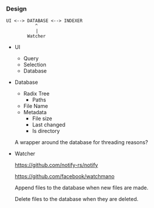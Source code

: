### Design

```
UI <--> DATABASE <--> INDEXER 
           ^
 ⠀         |
        Watcher
 ```

- UI
    - Query
    - Selection
    - Database

- Database
    - Radix Tree
        - Paths
    - File Name
    - Metadata
        - File size
        - Last changed
        - Is directory
    
    A wrapper around the database for threading reasons?
- Watcher

    https://github.com/notify-rs/notify

    https://github.com/facebook/watchmano

    Append files to the database when new files are made.

    Delete files to the database when they are deleted.